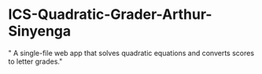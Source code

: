 # ICS-Quadratic-Grader-Arthur-Sinyenga
" A single-file web app that solves quadratic equations and converts scores to letter grades."
